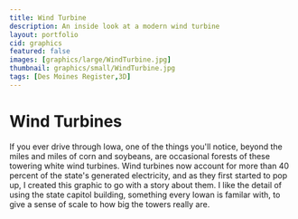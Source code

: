 ```yaml
---
title: Wind Turbine
description: An inside look at a modern wind turbine
layout: portfolio
cid: graphics
featured: false
images: [graphics/large/WindTurbine.jpg]
thumbnail: graphics/small/WindTurbine.jpg
tags: [Des Moines Register,3D]
---
```


# Wind Turbines

If you ever drive through Iowa, one of the things you'll notice, beyond the miles and miles of corn and soybeans, are occasional forests of these towering white wind turbines. Wind turbines now account for more than 40 percent of the state's generated electricity, and as they first started to pop up, I created this graphic to go with a story about them. I like the detail of using the state capitol building, something every Iowan is familar with, to give a sense of scale to how big the towers really are.

